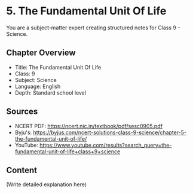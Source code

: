 # 5. The Fundamental Unit Of Life

You are a subject-matter expert creating structured notes for Class 9 - Science.

## Chapter Overview
- Title: The Fundamental Unit Of Life
- Class: 9
- Subject: Science
- Language: English
- Depth: Standard school level

## Sources
- NCERT PDF: https://ncert.nic.in/textbook/pdf/sesc0905.pdf
- Byju's: https://byjus.com/ncert-solutions-class-9-science/chapter-5-the-fundamental-unit-of-life/
- YouTube: https://www.youtube.com/results?search_query=the-fundamental-unit-of-life+class+9+science

## Content
(Write detailed explanation here)
